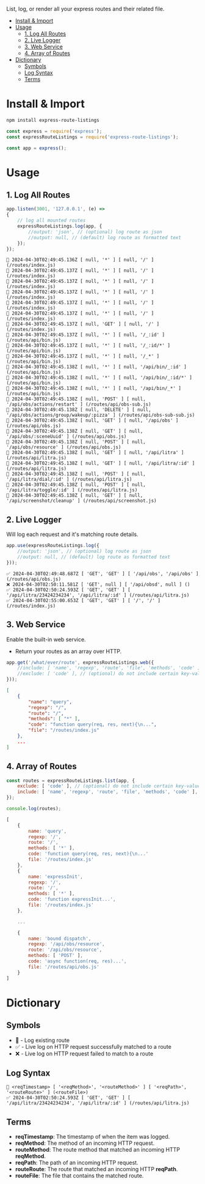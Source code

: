
List, log, or render all your express routes and their related file.

- [Install \& Import](#install--import)
- [Usage](#usage)
	- [1. Log All Routes](#1-log-all-routes)
	- [2. Live Logger](#2-live-logger)
	- [3. Web Service](#3-web-service)
	- [4. Array of Routes](#4-array-of-routes)
- [Dictionary](#dictionary)
	- [Symbols](#symbols)
	- [Log Syntax](#log-syntax)
	- [Terms](#terms)

# Install & Import

```bash
npm install express-route-listings
```

```js
const express = require('express');
const expressRouteListings = require('express-route-listings');

const app = express();
```

# Usage

## 1. Log All Routes

```js
app.listen(3001, '127.0.0.1', (e) =>
{
	// log all mounted routes
	expressRouteListings.log(app, {
		//output: 'json', // (optional) log route as json
		//output: null, // (default) log route as formatted text
	});
});
```

```log
🚥 2024-04-30T02:49:45.136Z [ null, '*' ] [ null, '/' ] (/routes/index.js)
🚥 2024-04-30T02:49:45.137Z [ null, '*' ] [ null, '/' ] (/routes/index.js)
🚥 2024-04-30T02:49:45.137Z [ null, '*' ] [ null, '/' ] (/routes/index.js)
🚥 2024-04-30T02:49:45.137Z [ null, '*' ] [ null, '/' ] (/routes/index.js)
🚥 2024-04-30T02:49:45.137Z [ null, '*' ] [ null, '/' ] (/routes/index.js)
🚥 2024-04-30T02:49:45.137Z [ null, '*' ] [ null, '/' ] (/routes/index.js)
🚥 2024-04-30T02:49:45.137Z [ null, 'GET' ] [ null, '/' ] (/routes/index.js)
🚥 2024-04-30T02:49:45.137Z [ null, '*' ] [ null, '/_:id' ] (/routes/api/bin.js)
🚥 2024-04-30T02:49:45.137Z [ null, '*' ] [ null, '/_:id/*' ] (/routes/api/bin.js)
🚥 2024-04-30T02:49:45.137Z [ null, '*' ] [ null, '/_*' ] (/routes/api/bin.js)
🚥 2024-04-30T02:49:45.138Z [ null, '*' ] [ null, '/api/bin/_:id' ] (/routes/api/bin.js)
🚥 2024-04-30T02:49:45.138Z [ null, '*' ] [ null, '/api/bin/_:id/*' ] (/routes/api/bin.js)
🚥 2024-04-30T02:49:45.138Z [ null, '*' ] [ null, '/api/bin/_*' ] (/routes/api/bin.js)
🚥 2024-04-30T02:49:45.138Z [ null, 'POST' ] [ null, '/api/obs/actions/restart' ] (/routes/api/obs-sub.js)
🚥 2024-04-30T02:49:45.138Z [ null, 'DELETE' ] [ null, '/api/obs/actions/group/wakeup/:pizza' ] (/routes/api/obs-sub-sub.js)
🚥 2024-04-30T02:49:45.138Z [ null, 'GET' ] [ null, '/api/obs' ] (/routes/api/obs.js)
🚥 2024-04-30T02:49:45.138Z [ null, 'GET' ] [ null, '/api/obs/:sceneUuid' ] (/routes/api/obs.js)
🚥 2024-04-30T02:49:45.138Z [ null, 'POST' ] [ null, '/api/obs/resource' ] (/routes/api/obs.js)
🚥 2024-04-30T02:49:45.138Z [ null, 'GET' ] [ null, '/api/litra' ] (/routes/api/litra.js)
🚥 2024-04-30T02:49:45.138Z [ null, 'GET' ] [ null, '/api/litra/:id' ] (/routes/api/litra.js)
🚥 2024-04-30T02:49:45.138Z [ null, 'POST' ] [ null, '/api/litra/dial/:id' ] (/routes/api/litra.js)
🚥 2024-04-30T02:49:45.138Z [ null, 'POST' ] [ null, '/api/litra/toggle/:id' ] (/routes/api/litra.js)
🚥 2024-04-30T02:49:45.138Z [ null, 'GET' ] [ null, '/api/screenshot/cleanup' ] (/routes/api/screenshot.js)
```

## 2. Live Logger
Will log each request and it's matching route details.

```js
app.use(expressRouteListings.log({
	//output: 'json', // (optional) log route as json
	//output: null, // (default) log route as formatted text
}));
```

```log
✅ 2024-04-30T02:49:48.687Z [ 'GET', 'GET' ] [ '/api/obs', '/api/obs' ] (/routes/api/obs.js)
❌ 2024-04-30T02:50:11.581Z [ 'GET', null ] [ '/api/obsd', null ] ()
✅ 2024-04-30T02:50:24.593Z [ 'GET', 'GET' ] [ '/api/litra/23424234234', '/api/litra/:id' ] (/routes/api/litra.js)
✅ 2024-04-30T02:55:00.653Z [ 'GET', 'GET' ] [ '/', '/' ] (/routes/index.js)
```

## 3. Web Service
Enable the built-in web service.

- Return your routes as an array over HTTP.

```js
app.get('/what/ever/route', expressRouteListings.web({
	//include: [ 'name', 'regexp', 'route', 'file', 'methods', 'code' ], // (default) include only certain key-value pairs
	//exclude: [ 'code' ], // (optional) do not include certain key-value pairs
}));
```

```json
[
	{
		"name": "query",
		"regexp": "/",
		"route": "/",
		"methods": [ "*" ],
		"code": "function query(req, res, next){\n...",
		"file": "/routes/index.js"
	},
	...
]
```

## 4. Array of Routes

```js
const routes = expressRouteListings.list(app, {
	exclude: [ 'code' ], // (optional) do not include certain key-value pairs
	include: [ 'name', 'regexp', 'route', 'file', 'methods', 'code' ], // (optional) include only certain key-value pairs
});

console.log(routes);
```

```js
[
	{
		name: 'query',
		regexp: '/',
		route: '/',
		methods: [ '*' ],
		code: 'function query(req, res, next){\n...'
		file: '/routes/index.js'
	},
	{
		name: 'expressInit',
		regexp: '/',
		route: '/',
		methods: [ '*' ],
		code: 'function expressInit...',
		file: '/routes/index.js'
	},

	...

	{
		name: 'bound dispatch',
		regexp: '/api/obs/resource',
		route: '/api/obs/resource',
		methods: [ 'POST' ],
		code: 'async function(req, res)...',
		file: '/routes/api/obs.js'
	}
]
```

# Dictionary

## Symbols

- 🚥 - Log existing route
- ✅ - Live log on HTTP request successfully matched to a route
- ❌ - Live log on HTTP request failed to match to a route

## Log Syntax

```
🚥 <reqTimestamp> [ '<reqMethod>', '<routeMethod>' ] [ '<reqPath>', '<routeRoute>' ] (<routeFile>)
✅ 2024-04-30T02:50:24.593Z [ 'GET', 'GET' ] [ '/api/litra/23424234234', '/api/litra/:id' ] (/routes/api/litra.js)
```

## Terms
- **reqTimestamp**: The timestamp of when the item was logged.
- **reqMethod**: The method of an incoming HTTP request.
- **routeMethod**: The route method that matched an incoming HTTP **reqMethod**.
- **reqPath**: The path of an incoming HTTP request.
- **routeRoute**: The route that matched an incoming HTTP **reqPath**.
- **routeFile**: The file that contains the matched route.
